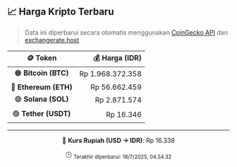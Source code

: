 

<!-- HARGA_KRIPTO -->
## 📈 Harga Kripto Terbaru

> Data ini diperbarui secara otomatis menggunakan [CoinGecko API](https://www.coingecko.com/) dan [exchangerate.host](https://exchangerate.host/)

<div align="center">

| 🪙 Token | 💰 Harga (IDR) |
|:------:|---------------:|
| 🟠 **Bitcoin (BTC)**   | Rp 1.968.372.358 |
| 🔵 **Ethereum (ETH)**  | Rp 56.662.459 |
| 🟣 **Solana (SOL)**    | Rp 2.871.574 |
| 🟢 **Tether (USDT)**   | Rp 16.346 |

---

💱 **Kurs Rupiah (USD → IDR)**: Rp 16.338

🕒 <sub>Terakhir diperbarui: 18/7/2025, 04.54.32</sub>

</div>
<!-- /HARGA_KRIPTO -->